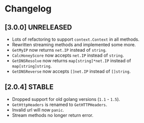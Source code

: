 # Changelog

## [3.0.0] UNRELEASED
- Lots of refactoring to support `context.Context` in all methods.
- Rewritten streaming methods and implemented some more.
- `GetMyIP` now returns `net.IP` instead of `string`.
- `CalcHoneyScore` now accepts `net.IP` instead of `string`.
- `GetDNSResolve` now returns `map[string]*net.IP` instead of `map[string]string`.
- `GetDNSReverse` now accepts `[]net.IP` instead of `[]string`.

## [2.0.4] STABLE
- Dropped support for old golang versions (`1.1` - `1.5`).
- `GetHttpHeaders` is renamed to `GetHTTPHeaders`.
- Invalid url will now `panic`.
- Stream methods no longer return error.
